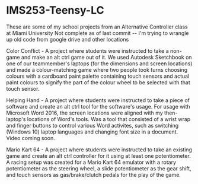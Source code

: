 # IMS253-Teensy-LC
These are some of my school projects from an Alternative Controller class at Miami University
Not complete as of last commit -- I'm trying to wrangle up old code from google drive and other locations

Color Conflict - A project where students were instructed to take a non-game and make an alt ctrl game out of it. We used Autodesk Sketchbook on one of our teammember's laptops (for the dimensions and screen locations) and made a colour-matching game where two people took turns choosing colours with a cardboard paint palette containing touch sensors and actual paint colours to signify the part of the colour wheel to be selected with that touch sensor.

Helping Hand - A project where students were instructed to take a piece of software and create an alt ctrl tool for the software's usage. For usage with Microsoft Word 2016, the screen locations were aligned with my then-laptop's locations of Word's tools. Was a tool that consisted of a wrist wrap and finger buttons to control various Word activites, such as switching (Windows 10) laptop languages and changing font size in a document. Video coming soon.

Mario Kart 64 - A project where students were instructed to take an existing game and create an alt ctrl controller for it using at least one potentiometer. A racing setup was created for a Mario Kart 64 emulator with a rotary potentiometer as the steering wheel, a slide potentiometer as the gear shift, and touch sensors as gas/brake/clutch pedals for the play of the game.
